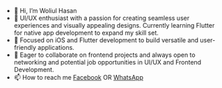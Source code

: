 - 👋 Hi, I’m Woliul Hasan
- 🎨 UI/UX enthusiast with a passion for creating seamless user experiences and visually appealing designs. Currently learning Flutter for native app development to expand my skill set.
- 🌱 Focused on iOS and Flutter development to build versatile and user-friendly applications.
- 💞️ Eager to collaborate on frontend projects and always open to networking and potential job opportunities in UI/UX and Frontend Development.
- 📫 How to reach me  [Facebook](https://www.facebook.com/WoliulDesign/) OR [WhatsApp](https://wa.me/8801672448002)

<!---
hmwoliul/hmwoliul is a ✨ special ✨ repository because its `README.md` (this file) appears on your GitHub profile.
You can click the Preview link to take a look at your changes.
--->
